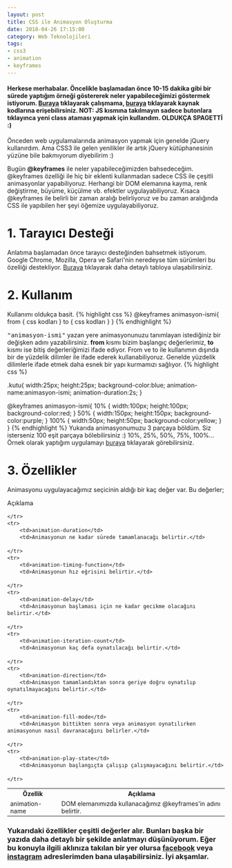 ```yaml
---
layout: post
title: CSS ile Animasyon Oluşturma
date: 2018-04-26 17:15:00
category: Web Teknolojileri
tags:
- css3
- animation
- keyframes
---
```




<h4>Herkese merhabalar. 
    Öncelikle başlamadan önce 10-15 dakika gibi bir sürede yaptığım örneği göstererek neler yapabileceğimizi göstermek istiyorum.
    <a href="https://furkanbayram2.github.io/finalOdevi1" target="blank">Buraya</a> tıklayarak çalışmama, <a href="https://github.com/furkanbayram2/furkanbayram2.github.io/blob/master/finalOdevi1/index.html" target="blank">buraya</a> tıklayarak kaynak kodlarına erişebilirsiniz. <strong>NOT:</strong> JS kısmına takılmayın sadece butonlara tıklayınca yeni class ataması yapmak için kullandım. <strong>OLDUKÇA SPAGETTİ :)</strong></h4>

<p>Önceden web uygulamalarında animasyon yapmak için genelde jQuery kullanırdım. Ama CSS3 ile gelen yenilikler
    ile artık jQuery kütüphanesinin yüzüne bile bakmıyorum diyebilirim :)</p> Bugün
<strong>@keyframes</strong> ile neler yapabileceğimizden bahsedeceğim. @keyframes özelliği ile hiç bir eklenti kullanmadan sadece
CSS ile çeşitli animasyonlar yapabiliyoruz. Herhangi bir DOM elemanına kayma, renk değiştirme, büyüme, küçülme vb. efektler
uygulayabiliyoruz. Kısaca @keyframes ile belirli bir zaman aralığı belirliyoruz ve bu zaman aralığında CSS ile yapıbilen
her şeyi öğemize uygulayabiliyoruz.

<h1>1. Tarayıcı Desteği</h1>
Anlatıma başlamadan önce tarayıcı desteğinden bahsetmek istiyorum. Google Chrome, Mozilla, Opera ve Safari'nin neredeyse
tüm sürümleri bu özelliği destekliyor.
<a href="https://www.w3schools.com/cssref/css3_pr_animation-keyframes.asp">Buraya</a> tıklayarak daha detaylı tabloya ulaşabilirsiniz.

<h1>2. Kullanım</h1>

Kullanımı oldukça basit.
{% highlight css %}
@keyframes animasyon-ismi{
    from { css kodları }
    to { css kodları }
}
{% endhighlight %}



<kbd>"animasyon-ismi"</kbd> yazan yere animasyonunuzu tanımlayan istediğiniz bir değişken adını yazabilirsiniz.
<strong>from</strong> kısmı bizim başlangıç değerlerimiz,
<strong>to</strong> kısmı ise bitiş değerleriğimizi ifade ediyor. From ve to ile kullanımın dışında bir de yüzdelik dilimler ile
ifade ederek kullanabiliyoruz. Genelde yüzdelik dilimlerle ifade etmek daha esnek bir yapı kurmamızı sağlıyor.
{% highlight css %}

.kutu{
    width:25px;
    height:25px;
    background-color:blue;
    animation-name:animasyon-ismi;
    animation-duration:2s;
}

@keyframes animasyon-ismi{
10% { 
    width:100px;
    height:100px;
    background-color:red;
 }
50% {
    width:150px;
    height:150px;
    background-color:purple;
 }
100% { 
    width:50px;
    height:50px;
    background-color:yellow;
 } 
} 
{% endhighlight %}
Yukarıda
animasyonumuzu 3 parçaya böldüm. Siz isterseniz 100 eşit parçaya bölebilirsiniz :) 10%, 25%, 50%, 75%, 100%... Örnek olarak
yaptığım uygulamayı
<a href="https://codepen.io/furkanbayram2/pen/mLrjKp" target="_blank">buraya</a> tıklayarak görebilirsiniz. 

<h1>3. Özellikler</h1>

Animasyonu uygulayacağımız seçicinin aldığı bir kaç değer var. Bu değerler;

<table class="table table-bordered">
    <tr>
        <th>
            Özellik
        </th>
        <th>Açıklama</th>
    </tr>
    <tr>Açıklama</tr>
    <tr>
        <td>animation-name</td>
        <td>DOM elemanımızda kullanacağımız @keyframes'in adını belirtir.</td>

    </tr>
    <tr>
        <td>animation-duration</td>
        <td>Animasyonun ne kadar sürede tamamlanacağı belirtir.</td>

    </tr>
    <tr>
        <td>animation-timing-function</td>
        <td>Animasyonun hız eğrisini belirtir.</td>

    </tr>
    <tr>
        <td>animation-delay</td>
        <td>Animasyonun başlaması için ne kadar gecikme olacağını belirtir.</td>

    </tr>
    <tr>
        <td>animation-iteration-count</td>
        <td>Animasyonun kaç defa oynatılacağı belirtir.</td>

    </tr>
    <tr>
        <td>animation-direction</td>
        <td>Animasyon tamamlandıktan sonra geriye doğru oynatılıp oynatılmayacağını belirtir.</td>

    </tr>
    <tr>
        <td>animation-fill-mode</td>
        <td>Animasyon bittikten sonra veya animasyon oynatılırken animasyonun nasıl davranacağını belirler.</td>

    </tr>
    <tr>
        <td>animation-play-state</td>
        <td>Animasyonun başlangıçta çalışıp çalışmayacağını belirtir.</td>

    </tr>
</table>

<h3>
    Yukarıdaki özellikler çeşitli değerler alır. Bunları başka bir yazıda daha detaylı bir şekilde anlatmayı düşünüyorum. Eğer bu konuyla ilgili aklınıza takılan bir yer olursa <a href="https://www.facebook.com/profile.php?id=100006148155735" target="_blank">facebook</a> veya <a href="https://www.instagram.com/furkanbayram2/" target="_blank">instagram</a> adreslerimden bana ulaşabilirsiniz. İyi akşamlar.
</h3>


<img style="height:0px" src="/static/images/post_image/css-ile-animasyon-olusturma.html/cover.jpg" alt="">

